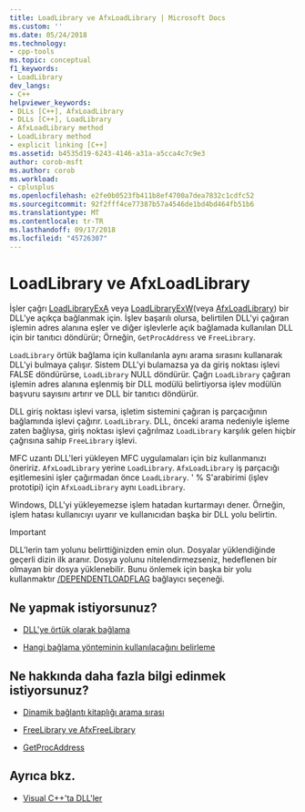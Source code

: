 ```yaml
---
title: LoadLibrary ve AfxLoadLibrary | Microsoft Docs
ms.custom: ''
ms.date: 05/24/2018
ms.technology:
- cpp-tools
ms.topic: conceptual
f1_keywords:
- LoadLibrary
dev_langs:
- C++
helpviewer_keywords:
- DLLs [C++], AfxLoadLibrary
- DLLs [C++], LoadLibrary
- AfxLoadLibrary method
- LoadLibrary method
- explicit linking [C++]
ms.assetid: b4535d19-6243-4146-a31a-a5cca4c7c9e3
author: corob-msft
ms.author: corob
ms.workload:
- cplusplus
ms.openlocfilehash: e2fe0b0523fb411b8ef4700a7dea7832c1cdfc52
ms.sourcegitcommit: 92f2fff4ce77387b57a4546de1bd4bd464fb51b6
ms.translationtype: MT
ms.contentlocale: tr-TR
ms.lasthandoff: 09/17/2018
ms.locfileid: "45726307"
---
```

# <a name="loadlibrary-and-afxloadlibrary"></a>LoadLibrary ve AfxLoadLibrary

İşler çağrı [LoadLibraryExA](/windows/desktop/api/libloaderapi/nf-libloaderapi-loadlibraryexa) veya [LoadLibraryExW](/windows/desktop/api/libloaderapi/nf-libloaderapi-loadlibraryexw)(veya [AfxLoadLibrary](../mfc/reference/application-information-and-management.md#afxloadlibrary)) bir DLL'ye açıkça bağlanmak için. İşlev başarılı olursa, belirtilen DLL'yi çağıran işlemin adres alanına eşler ve diğer işlevlerle açık bağlamada kullanılan DLL için bir tanıtıcı döndürür; Örneğin, `GetProcAddress` ve `FreeLibrary`.

`LoadLibrary` örtük bağlama için kullanılanla aynı arama sırasını kullanarak DLL'yi bulmaya çalışır. Sistem DLL'yi bulamazsa ya da giriş noktası işlevi FALSE döndürürse, `LoadLibrary` NULL döndürür. Çağrı `LoadLibrary` çağıran işlemin adres alanına eşlenmiş bir DLL modülü belirtiyorsa işlev modülün başvuru sayısını artırır ve DLL bir tanıtıcı döndürür.

DLL giriş noktası işlevi varsa, işletim sistemini çağıran iş parçacığının bağlamında işlevi çağırır. `LoadLibrary`. DLL, önceki arama nedeniyle işleme zaten bağlıysa, giriş noktası işlevi çağrılmaz `LoadLibrary` karşılık gelen hiçbir çağrısına sahip `FreeLibrary` işlevi.

MFC uzantı DLL'leri yükleyen MFC uygulamaları için biz kullanmanızı öneririz. `AfxLoadLibrary` yerine `LoadLibrary`. `AfxLoadLibrary` iş parçacığı eşitlemesini işler çağırmadan önce `LoadLibrary`. ' % S'arabirimi (işlev prototipi) için `AfxLoadLibrary` aynı `LoadLibrary`.

Windows, DLL'yi yükleyemezse işlem hatadan kurtarmayı dener. Örneğin, işlem hatası kullanıcıyı uyarır ve kullanıcıdan başka bir DLL yolu belirtin.

> [!IMPORTANT]
> DLL'lerin tam yolunu belirttiğinizden emin olun. Dosyalar yüklendiğinde geçerli dizin ilk aranır. Dosya yolunu nitelendirmezseniz, hedeflenen bir olmayan bir dosya yüklenebilir. Bunu önlemek için başka bir yolu kullanmaktır [/DEPENDENTLOADFLAG](../build/reference/dependentloadflag.md) bağlayıcı seçeneği.

## <a name="what-do-you-want-to-do"></a>Ne yapmak istiyorsunuz?

- [DLL'ye örtük olarak bağlama](../build/linking-an-executable-to-a-dll.md#linking-implicitly)

- [Hangi bağlama yönteminin kullanılacağını belirleme](../build/linking-an-executable-to-a-dll.md#determining-which-linking-method-to-use)

## <a name="what-do-you-want-to-know-more-about"></a>Ne hakkında daha fazla bilgi edinmek istiyorsunuz?

- [Dinamik bağlantı kitaplığı arama sırası](/windows/desktop/Dlls/dynamic-link-library-search-order)

- [FreeLibrary ve AfxFreeLibrary](../build/freelibrary-and-afxfreelibrary.md)

- [GetProcAddress](../build/getprocaddress.md)

## <a name="see-also"></a>Ayrıca bkz.

- [Visual C++'ta DLL'ler](../build/dlls-in-visual-cpp.md)

